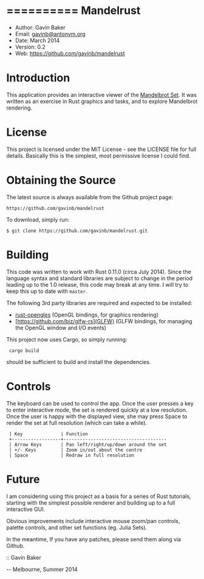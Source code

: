 ==========
Mandelrust
==========

- Author: Gavin Baker
- Email: gavinb@antonym.org
- Date: March 2014
- Version: 0.2
- Web: https://github.com/gavinb/mandelrust

Introduction
============

This application provides an interactive viewer of the [Mandelbrot
Set](http://en.wikipedia.org/Mandelbrot%20set).  It was written as an
exercise in Rust graphics and tasks, and to explore Mandelbrot rendering.

License
=======

This project is licensed under the MIT License - see the LICENSE file for
full details.  Basically this is the simplest, most permissive license I
could find.

Obtaining the Source
====================

The latest source is always available from the Github project page:

    https://github.com/gavinb/mandelrust

To download, simply run:

    $ git clone https://github.com/gavinb/mandelrust.git

Building
========

This code was written to work with Rust 0.11.0 (circa July 2014).  Since the
language syntax and standard libraries are subject to change in the period
leading up to the 1.0 release, this code may break at any time.  I will try
to keep this up to date with `master`.

The following 3rd party libraries are required and expected to be installed:

 - [rust-opengles](https://github.com/mozilla-servo/rust-opengles) (OpenGL
   bindings, for graphics rendering)
 - [https://github.com/bjz/glfw-rs](GLFW) (GLFW bindings, for managing the
   OpenGL window and I/O events)

This project now uses Cargo, so simply running:

     cargo build

should be sufficient to build and install the dependencies.

Controls
========

The keyboard can be used to control the app.  Once the user presses a key to
enter interactive mode, the set is rendered quickly at a low resolution.
Once the user is happy with the displayed view, she may press Space to
render the set at full resolution (which can take a while).

     | Key              | Function
     +------------------+--------------------------------------
     | Arrow Keys       | Pan left/right/up/down around the set
     | +/- Keys         | Zoom in/out about the centre
     | Space            | Redraw in full resolution

Future
======

I am considering using this project as a basis for a series of Rust
tutorials, starting with the simplest possible renderer and building up to a
full interactive GUI.

Obvious improvements include interactive mouse zoom/pan controls, palette
controls, and other set functions (eg. Julia Sets).

In the meantime, If you have any patches, please send them along via Github.

:: Gavin Baker

-- Melbourne, Summer 2014
